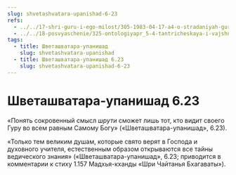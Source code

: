 ```yaml
---
slug: shvetashvatara-upanishad-6-23
refs:
  - ../../17-shri-guru-i-ego-milost/305-1983-04-17-a4-o-stradaniyah-guru-iz-za-karmy-uchenikov.md
  - ../../18-posvyaschenie/325-ontologiyapr_5-4-tantricheskaya-i-vajshnavskaya-diksha.md
tags:
  - title: Шветашватара-упанишад
    slug: shvetashvatara-upanishad
  - title: Шветашватара-упанишад 6.23
    slug: shvetashvatara-upanishad-6-23
---
```


# Шветашватара-упанишад 6.23

«Понять сокровенный смысл *шрути* сможет лишь тот, кто видит своего Гуру во всем равным Самому Богу» («Шветашватара-упанишад», 6.23).


«Только тем великим душам, которые свято верят в Господа и духовного учителя, естественным образом открываются все тайны ведического знания» («Шветашватара-упанишад», 6.23; приводится в комментарии к стиху 1.157 Мадхья-кханды «Шри Чайтанья Бхагаваты»).

